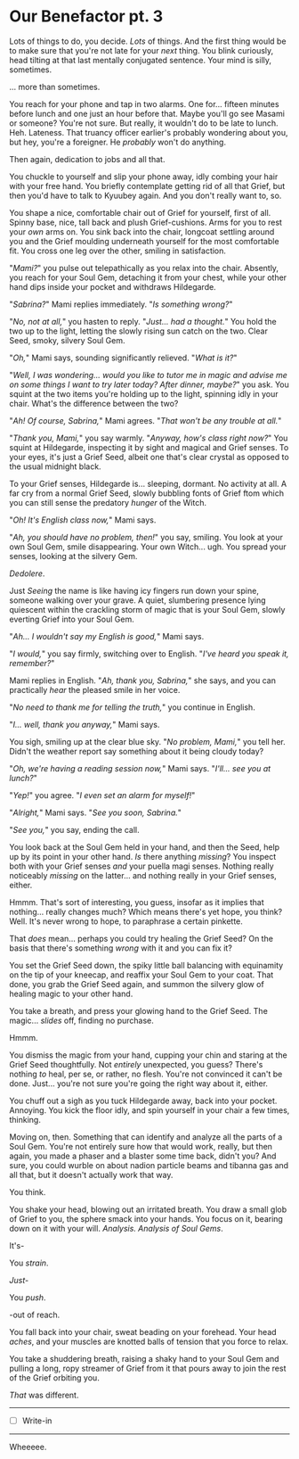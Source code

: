 # Our Benefactor pt. 3

Lots of things to do, you decide. *Lots* of things. And the first thing would be to make sure that you're not late for your *next* thing. You blink curiously, head tilting at that last mentally conjugated sentence. Your mind is silly, sometimes.

... more than sometimes.

You reach for your phone and tap in two alarms. One for... fifteen minutes before lunch and one just an hour before that. Maybe you'll go see Masami or someone? You're not sure. But really, it wouldn't do to be late to lunch. Heh. Lateness. That truancy officer earlier's probably wondering about you, but hey, you're a foreigner. He *probably* won't do anything.

Then again, dedication to jobs and all that.

You chuckle to yourself and slip your phone away, idly combing your hair with your free hand. You briefly contemplate getting rid of all that Grief, but then you'd have to talk to Kyuubey again. And you don't really want to, so.

You shape a nice, comfortable chair out of Grief for yourself, first of all. Spinny base, nice, tall back and plush Grief-cushions. Arms for you to rest your *own* arms on. You sink back into the chair, longcoat settling around you and the Grief moulding underneath yourself for the most comfortable fit. You cross one leg over the other, smiling in satisfaction.

"*Mami?*" you pulse out telepathically as you relax into the chair. Absently, you reach for your Soul Gem, detaching it from your chest, while your other hand dips inside your pocket and withdraws Hildegarde.

"*Sabrina?*" Mami replies immediately. "*Is something wrong?*"

"*No, not at all,*" you hasten to reply. "*Just... had a thought.*" You hold the two up to the light, letting the slowly rising sun catch on the two. Clear Seed, smoky, silvery Soul Gem.

"*Oh,*" Mami says, sounding significantly relieved. "*What is it?*"

"*Well, I was wondering... would you like to tutor me in magic and advise me on some things I want to try later today? After dinner, maybe?*" you ask. You squint at the two items you're holding up to the light, spinning idly in your chair. What's the difference between the two?

"*Ah! Of course, Sabrina,*" Mami agrees. "*That won't be any trouble at all.*"

"*Thank you, Mami,*" you say warmly. "*Anyway, how's class right now?*" You squint at Hildegarde, inspecting it by sight and magical and Grief senses. To your eyes, it's just a Grief Seed, albeit one that's clear crystal as opposed to the usual midnight black.

To your Grief senses, Hildegarde is... sleeping, dormant. No activity at all. A far cry from a normal Grief Seed, slowly bubbling fonts of Grief ftom which you can still sense the predatory *hunger* of the Witch.

"*Oh! It's English class now,*" Mami says.

"*Ah, you should have no problem, then!*" you say, smiling. You look at your own Soul Gem, smile disappearing. Your own Witch... ugh. You spread your senses, looking at the silvery Gem.

*Dedolere*.

Just *Seeing* the name is like having icy fingers run down your spine, someone walking over your grave. A quiet, slumbering presence lying quiescent within the crackling storm of magic that is your Soul Gem, slowly everting Grief into your Soul Gem.

"*Ah... I wouldn't say my English is good,*" Mami says.

"*I would,*" you say firmly, switching over to English. "*I've heard you speak it, remember?*"

Mami replies in English. "*Ah, thank you, Sabrina,*" she says, and you can practically *hear* the pleased smile in her voice.

"*No need to thank me for telling the truth,*" you continue in English.

"*I... well, thank you anyway,*" Mami says.

You sigh, smiling up at the clear blue sky. "*No problem, Mami,*" you tell her. Didn't the weather report say something about it being cloudy today?

"*Oh, we're having a reading session now,*" Mami says. "*I'll... see you at lunch?*"

"*Yep!*" you agree. "*I even set an alarm for myself!*"

"*Alright,*" Mami says. "*See you soon, Sabrina.*"

"*See you,*" you say, ending the call.

You look back at the Soul Gem held in your hand, and then the Seed, help up by its point in your other hand. *Is* there anything *missing*? You inspect both with your Grief senses *and* your puella magi senses. Nothing really noticeably *missing* on the latter... and nothing really in your Grief senses, either.

Hmmm. That's sort of interesting, you guess, insofar as it implies that nothing... really changes much? Which means there's yet hope, you think? Well. It's never wrong to hope, to paraphrase a certain pinkette.

That *does* mean... perhaps you could try healing the Grief Seed? On the basis that there's something *wrong* with it and you can fix it?

You set the Grief Seed down, the spiky little ball balancing with equinamity on the tip of your kneecap, and reaffix your Soul Gem to your coat. That done, you grab the Grief Seed again, and summon the silvery glow of healing magic to your other hand.

You take a breath, and press your glowing hand to the Grief Seed. The magic... *slides* off, finding no purchase.

Hmmm.

You dismiss the magic from your hand, cupping your chin and staring at the Grief Seed thoughtfully. Not *entirely* unexpected, you guess? There's nothing *to* heal, per se, or rather, no flesh. You're not convinced it can't be done. Just... you're not sure you're going the right way about it, either.

You chuff out a sigh as you tuck Hildegarde away, back into your pocket. Annoying. You kick the floor idly, and spin yourself in your chair a few times, thinking.

Moving on, then. Something that can identify and analyze all the parts of a Soul Gem. You're not entirely sure how that would work, really, but then again, you made a phaser and a blaster some time back, didn't you? And sure, you could wurble on about nadion particle beams and tibanna gas and all that, but it doesn't actually work that way.

You think.

You shake your head, blowing out an irritated breath. You draw a small glob of Grief to you, the sphere smack into your hands. You focus on it, bearing down on it with your will. *Analysis. Analysis of Soul Gems*.

It's-

You *strain*.

*Just-*

You *push*.

-out of reach.

You fall back into your chair, sweat beading on your forehead. Your head *aches*, and your muscles are knotted balls of tension that you force to relax.

You take a shuddering breath, raising a shaky hand to your Soul Gem and pulling a long, ropy streamer of Grief from it that pours away to join the rest of the Grief orbiting you.

*That* was different.

---

- [ ] Write-in

---

Wheeeee.
